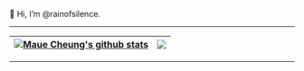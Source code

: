 <!---
- 👋 Hi, I’m @rainofsilence
- 👀 I’m interested in ...
- 🌱 I’m currently learning ...
- 💞️ I’m looking to collaborate on ...
- 📫 How to reach me ...
--->

👋 Hi, I’m @rainofsilence.

<!---
[![GitHub](https://img.shields.io/badge/dynamic/json?url=https%3A%2F%2Fapi.swo.moe%2Fstats%2Fgithub%2Frainofsilence&query=count&color=181717&label=GitHub&labelColor=282c34&logo=github&suffix=+follows&cacheSeconds=3600)](https://github.com/rainofsilence)
--->

---

| <a href="https://github.com/anuraghazra/github-readme-stats"><img align="center" src="https://github-readme-stats.vercel.app/api?username=rainofsilence&count_private=true&hide=stars&show_icons=true&hide_border=true&cache_seconds=3600" alt="Maue Cheung's github stats" /></a> | <a href="https://github.com/anuraghazra/github-readme-stats"><img align="center" src="https://github-readme-stats.vercel.app/api/top-langs/?username=rainofsilence&layout=compact&show_icons=true&theme=dracula&hide_border=true&cache_seconds=3600&hide=python,c,yacc,lex&langs_count=5" /></a> |
| ------------- | ------------- |

---

<!---
rainofsilence/rainofsilence is a ✨ special ✨ repository because its `README.md` (this file) appears on your GitHub profile.
You can click the Preview link to take a look at your changes.
--->
